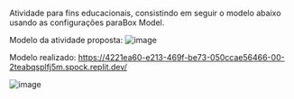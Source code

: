 Atividade para fins educacionais, consistindo em seguir o modelo abaixo usando as configurações paraBox Model.

Modelo da atividade proposta:
![image](https://github.com/larissagiotti/descodificadas-bordas/assets/61012885/5f17d70b-19e5-46e8-9596-475fcf83596c)

Modelo realizado:
https://4221ea60-e213-469f-be73-050ccae56466-00-2teabqsplfj5m.spock.replit.dev/

![image](https://github.com/larissagiotti/descodificadas-bordas/assets/61012885/c9f280fc-e672-43fe-bfd9-181146c8134f)
